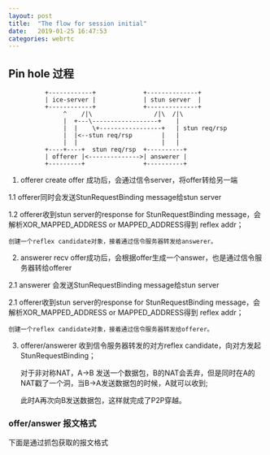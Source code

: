 ```yaml
---
layout: post
title:  "The flow for session initial"
date:   2019-01-25 16:47:53
categories: webrtc
---
```


## Pin hole 过程

              +------------+             +--------------+
              | ice-server |             | stun server  |
              +------------+             +--------------+
                   ^    /|\                 /|\  /|\
                   |  +---\------------------+    |
                   |  |    \+-----------------+   | stun req/rsp
                   |  |<--stun req/rsp        |   | 
                   |  |                       |   |
              +----+----+  stun req/rsp  +----------+
              | offerer |<-------------->| answerer |
              +---------+                +----------+

1. offerer  create offer 成功后，会通过信令server，将offer转给另一端

1.1 offerer同时会发送StunRequestBinding message给stun server

1.2 offerer收到stun server的response for StunRequestBinding message，会解析XOR_MAPPED_ADDRESS or MAPPED_ADDRESS得到 reflex addr；
    
    创建一个reflex candidate对象，接着通过信令服务器转发给answerer。

2. answerer recv offer成功后，会根据offer生成一个answer，也是通过信令服务器转给offerer

2.1 answerer 会发送StunRequestBinding message给stun server

2.1 offerer收到stun server的response for StunRequestBinding message，会解析XOR_MAPPED_ADDRESS or MAPPED_ADDRESS得到 reflex addr；
    
    创建一个reflex candidate对象，接着通过信令服务器转发给offerer。
    
3. offerer/answerer 收到信令服务器转发的对方reflex candidate，向对方发起StunRequestBinding；
   
   对于非对称NAT，A->B 发送一个数据包，B的NAT会丢弃，但是同时在A的NAT戳了一个洞，当B->A发送数据包的时候，A就可以收到;
   
   此时A再次向B发送数据包，这样就完成了P2P穿越。

### offer/answer 报文格式

下面是通过抓包获取的报文格式

